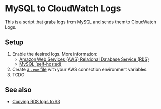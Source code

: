 # MySQL to CloudWatch Logs

This is a script that grabs logs from MySQL and sends them to CloudWatch Logs.

## Setup

1. Enable the desired logs. More information:
    * [Amazon Web Services (AWS) Relational Database Service (RDS)](http://docs.aws.amazon.com/AmazonRDS/latest/UserGuide/USER_LogAccess.Concepts.MySQL.html)
    * [MySQL (self-hosted)](https://dev.mysql.com/doc/refman/5.7/en/server-logs.html)
1. Create [a `.env` file](https://docs.docker.com/compose/environment-variables/#the-env-file) with your AWS connection environment variables.
1. TODO

## See also

* [Copying RDS logs to S3](https://github.com/ryanholland/rdslogs_to_s3)
